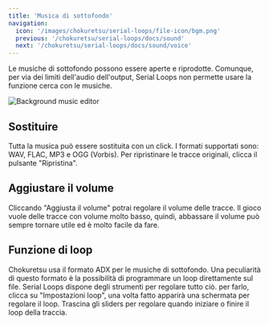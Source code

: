 ```yaml
---
title: 'Musica di sottofondo'
navigation:
  icon: '/images/chokuretsu/serial-loops/file-icon/bgm.png'
  previous: '/chokuretsu/serial-loops/docs/sound'
  next: '/chokuretsu/serial-loops/docs/sound/voice'
---
```


Le musiche di sottofondo possono essere aperte e riprodotte. Comunque, per via dei limiti dell'audio dell'output, Serial Loops non
permette
usare la funzione cerca con le musiche. 

![Background music editor](/images/chokuretsu/serial-loops/sound-editing.png)

## Sostituire
Tutta la musica può essere sostituita con un click. I formati supportati sono: WAV, FLAC, MP3 e OGG (Vorbis).
Per ripristinare le tracce originali, clicca il pulsante "Ripristina".

## Aggiustare il volume
Cliccando "Aggiusta il volume" potrai regolare il volume delle tracce. Il gioco vuole delle tracce con volume molto basso, quindi, abbassare il volume
può sempre tornare utile ed è molto facile da fare.

## Funzione di loop
Chokuretsu usa il formato ADX per le musiche di sottofondo. Una peculiarità di questo formato è la possibilità di programmare un loop direttamente
sul file. Serial Loops dispone degli strumenti per regolare tutto ciò. per farlo, clicca su "Impostazioni loop", una volta fatto apparirà una schermata per regolare il loop. Trascina gli sliders per regolare quando iniziare o finire il loop della traccia.
